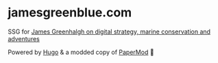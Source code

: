 # jamesgreenblue.com

SSG for [James Greenhalgh on digital strategy, marine conservation and adventures](https://jamesgreenblue.com/) 

Powered by [Hugo](https://gohugo.io/) & a modded copy of [PaperMod](https://github.com/adityatelange/hugo-PaperMod/) 🙏